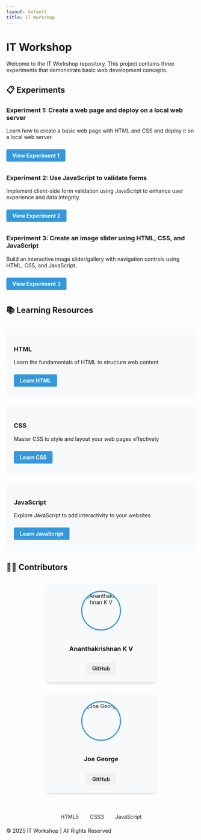 ```yaml
---
layout: default
title: IT Workshop
---
```


# IT Workshop

Welcome to the IT Workshop repository. This project contains three experiments that demonstrate basic web development concepts.

## 📋 Experiments

### Experiment 1: Create a web page and deploy on a local web server

Learn how to create a basic web page with HTML and CSS and deploy it on a local web server.

<a href="Exp-1/README.html" class="btn" target="_blank">View Experiment 1</a>

### Experiment 2: Use JavaScript to validate forms

Implement client-side form validation using JavaScript to enhance user experience and data integrity.

<a href="Exp-2/README.html" class="btn" target="_blank">View Experiment 2</a>

### Experiment 3: Create an image slider using HTML, CSS, and JavaScript

Build an interactive image slider/gallery with navigation controls using HTML, CSS, and JavaScript.

<a href="Exp-3/README.html" class="btn" target="_blank">View Experiment 3</a>

## 📚 Learning Resources

<div class="resources">
  <div class="resource">
    <h3>HTML</h3>
    <p>Learn the fundamentals of HTML to structure web content</p>
    <a href="https://www.w3schools.com/html/" target="_blank" class="btn">Learn HTML</a>
  </div>
  
  <div class="resource">
    <h3>CSS</h3>
    <p>Master CSS to style and layout your web pages effectively</p>
    <a href="https://www.w3schools.com/css/" target="_blank" class="btn">Learn CSS</a>
  </div>
  
  <div class="resource">
    <h3>JavaScript</h3>
    <p>Explore JavaScript to add interactivity to your websites</p>
    <a href="https://www.w3schools.com/js/" target="_blank" class="btn">Learn JavaScript</a>
  </div>
</div>

## 👨‍💻 Contributors

<div class="contributors">
    <div class="contributor-card">
    <img src="https://github.com/Ananthan-didnot.png" alt="Ananthakrishnan K V" class="contributor-img">
    <h3>Ananthakrishnan K V</h3>
    <a href="https://github.com/Ananthan-didnot" target="_blank" class="contributor-link">
      <i class="fab fa-github"></i> GitHub
    </a>
  </div>
  
  <div class="contributor-card">
    <img src="https://github.com/joegeorge022.png" alt="Joe George" class="contributor-img">
    <h3>Joe George</h3>
    <a href="https://github.com/joegeorge022/" target="_blank" class="contributor-link">
      <i class="fab fa-github"></i> GitHub
    </a>
  </div>
  
</div>

<br>

<div class="footer">
  <div class="tech-icons">
    <div class="tech-icon">
      <a href="https://developer.mozilla.org/en-US/docs/Web/HTML" target="_blank">
        <i class="fab fa-html5"></i>
        <span>HTML5</span>
      </a>
    </div>
    <div class="tech-icon">
      <a href="https://developer.mozilla.org/en-US/docs/Web/CSS" target="_blank">
        <i class="fab fa-css3-alt"></i>
        <span>CSS3</span>
      </a>
    </div>
    <div class="tech-icon">
      <a href="https://developer.mozilla.org/en-US/docs/Web/JavaScript" target="_blank">
        <i class="fab fa-js"></i>
        <span>JavaScript</span>
      </a>
    </div>
  </div>
  <p>&copy; 2025 IT Workshop | All Rights Reserved</p>
</div>

<style type="text/css">
  .btn {
    display: inline-block;
    background-color: #3498db;
    color: white;
    padding: 8px 16px;
    margin: 10px 0;
    text-decoration: none;
    border-radius: 4px;
    font-weight: bold;
  }
  
  .btn:hover {
    background-color: #2980b9;
  }
  
  .resources {
    display: flex;
    flex-wrap: wrap;
    gap: 20px;
    margin: 30px 0;
  }
  
  .resource {
    flex: 1;
    min-width: 250px;
    padding: 20px;
    background-color: #f8f9fa;
    border-radius: 8px;
  }
  
  .contributors {
    display: flex;
    flex-wrap: wrap;
    gap: 30px;
    justify-content: center;
    margin: 30px 0;
  }
  
  .contributor-card {
    width: 250px;
    padding: 20px;
    background-color: #f8f9fa;
    border-radius: 8px;
    text-align: center;
    box-shadow: 0 4px 6px rgba(0,0,0,0.1);
    transition: transform 0.3s ease;
  }
  
  .contributor-card:hover {
    transform: translateY(-5px);
  }
  
  .contributor-img {
    width: 100px;
    height: 100px;
    border-radius: 50%;
    margin-bottom: 15px;
    border: 3px solid #3498db;
  }
  
  .contributor-link {
    display: inline-block;
    margin-top: 10px;
    text-decoration: none;
    color: #333;
    font-weight: bold;
    padding: 8px 16px;
    background-color: #f1f1f1;
    border-radius: 4px;
    transition: background-color 0.3s ease;
  }
  
  .contributor-link:hover {
    background-color: #e0e0e0;
  }
  
  .tech-icons {
    display: flex;
    justify-content: center;
    gap: 30px;
    margin-bottom: 20px;
  }
  
  .tech-icon {
    display: flex;
    flex-direction: column;
    align-items: center;
    font-size: 14px;
  }
  
  .tech-icon a {
    display: flex;
    flex-direction: column;
    align-items: center;
    text-decoration: none;
    color: inherit;
    transition: transform 0.2s ease;
  }
  
  .tech-icon a:hover {
    transform: scale(1.1);
  }
  
  .tech-icon i {
    font-size: 2.5rem;
    margin-bottom: 8px;
  }
  
  .tech-icon:nth-child(1) i {
    color: #E34F26;
  }
  
  .tech-icon:nth-child(2) i {
    color: #1572B6;
  }
  
  .tech-icon:nth-child(3) i {
    color: #F7DF1E;
  }
  
  @media (max-width: 768px) {
    .resources, .contributors {
      flex-direction: column;
    }
  }
</style>
<link rel="stylesheet" href="https://cdnjs.cloudflare.com/ajax/libs/font-awesome/6.4.0/css/all.min.css">